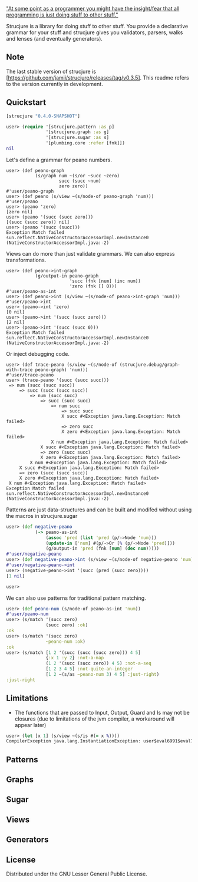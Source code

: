 ["At some point as a programmer you might have the insight/fear that all programming is just doing stuff to other stuff."](http://highscalability.com/blog/2013/2/14/when-all-the-programs-a-graph-prismatics-plumbing-library.html)

Strucjure is a library for doing stuff to other stuff. You provide a declarative grammar for your stuff and strucjure gives you validators, parsers, walks and lenses (and eventually generators).

## Note

The last stable version of strucjure is [https://github.com/jamii/strucjure/releases/tag/v0.3.5]. This readme refers to the version currently in development.

## Quickstart

```clojure
[strucjure "0.4.0-SNAPSHOT"]
```

```clojure
user> (require '[strucjure.pattern :as p]
               '[strucjure.graph :as g]
               '[strucjure.sugar :as s]
               '[plumbing.core :refer [fnk]])
nil
```

Let's define a grammar for peano numbers.

```
user> (def peano-graph
           (s/graph num ~(s/or ~succ ~zero)
                    succ (succ ~num)
                    zero zero))
#'user/peano-graph
user> (def peano (s/view ~(s/node-of peano-graph 'num)))
#'user/peano
user> (peano 'zero)
[zero nil]
user> (peano '(succ (succ zero)))
[(succ (succ zero)) nil]
user> (peano '(succ (succ)))
Exception Match failed  sun.reflect.NativeConstructorAccessorImpl.newInstance0 (NativeConstructorAccessorImpl.java:-2)
```

Views can do more than just validate grammars. We can also express transformations.

```
user> (def peano->int-graph
           (g/output-in peano-graph
                        'succ (fnk [num] (inc num))
                        'zero (fnk [] 0)))
#'user/peano-as-int
user> (def peano->int (s/view ~(s/node-of peano->int-graph 'num)))
#'user/peano->int
user> (peano->int 'zero)
[0 nil]
user> (peano->int '(succ (succ zero)))
[2 nil]
user> (peano->int '(succ (succ 0)))
Exception Match failed  sun.reflect.NativeConstructorAccessorImpl.newInstance0 (NativeConstructorAccessorImpl.java:-2)
```

Or inject debugging code.

```
user> (def trace-peano (s/view ~(s/node-of (strucjure.debug/graph-with-trace peano-graph) 'num)))
#'user/trace-peano
user> (trace-peano '(succ (succ succ)))
 => num (succ (succ succ))
     => succ (succ (succ succ))
         => num (succ succ)
             => succ (succ succ)
                 => num succ
                     => succ succ
                     X succ #<Exception java.lang.Exception: Match failed>
                     => zero succ
                     X zero #<Exception java.lang.Exception: Match failed>
                 X num #<Exception java.lang.Exception: Match failed>
             X succ #<Exception java.lang.Exception: Match failed>
             => zero (succ succ)
             X zero #<Exception java.lang.Exception: Match failed>
         X num #<Exception java.lang.Exception: Match failed>
     X succ #<Exception java.lang.Exception: Match failed>
     => zero (succ (succ succ))
     X zero #<Exception java.lang.Exception: Match failed>
 X num #<Exception java.lang.Exception: Match failed>
Exception Match failed  sun.reflect.NativeConstructorAccessorImpl.newInstance0 (NativeConstructorAccessorImpl.java:-2)
```

Patterns are just data-structures and can be built and modifed without using the macros in strucjure.sugar

``` clojure
user> (def negative-peano
           (-> peano-as-int
               (assoc 'pred (list 'pred (p/->Node 'num)))
               (update-in ['num] #(p/->Or [% (p/->Node 'pred)]))
               (g/output-in 'pred (fnk [num] (dec num)))))
#'user/negative-peano
user> (def negative-peano->int (s/view ~(s/node-of negative-peano 'num))))
#'user/negative-peano->int
user> (negative-peano->int '(succ (pred (succ zero))))
[1 nil]

user>
```

We can also use patterns for traditional pattern matching.

``` clojure
user> (def peano-num (s/node-of peano-as-int 'num))
#'user/peano-num
user> (s/match '(succ zero)
               (succ zero) :ok)
:ok
user> (s/match '(succ zero)
               ~peano-num :ok)
:ok
user> (s/match [1 2 '(succ (succ (succ zero))) 4 5]
               {:x 1 :y 2} :not-a-map
               (1 2 '(succ (succ zero)) 4 5) :not-a-seq
               [1 2 3 4 5] :not-quite-an-integer
               [1 2 ~(s/as ~peano-num 3) 4 5] :just-right)
:just-right
```


## Limitations

 * The functions that are passed to Input, Output, Guard and Is may not be closures (due to limitations of the jvm compiler, a workaround will appear later)

``` clojure
user> (let [x 1] (s/view ~(s/is #(= x %))))
CompilerException java.lang.InstantiationException: user$eval6991$eval7201__7202, compiling:(NO_SOURCE_PATH:1:35)
```

## Patterns

## Graphs

## Sugar

## Views

## Generators

## License

Distributed under the GNU Lesser General Public License.
